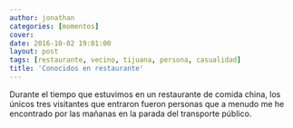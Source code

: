 ```yaml
---
author: jonathan
categories: [momentos]
cover: 
date: 2016-10-02 19:01:00
layout: post
tags: [restaurante, vecino, tijuana, persona, casualidad]
title: 'Conocidos en restaurante'
---
```


Durante el tiempo que estuvimos en un restaurante de comida china, los únicos tres visitantes que entraron fueron personas que a menudo me he encontrado por las mañanas en la parada del transporte público.
